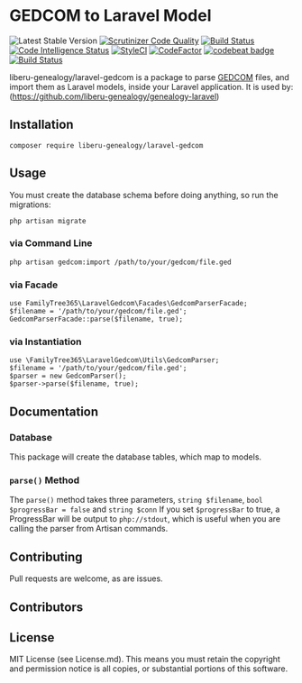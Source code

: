 # GEDCOM to Laravel Model
 ![Latest Stable Version](https://img.shields.io/github/release/liberu-genealogy/laravel-gedcom.svg) 
[![Scrutinizer Code Quality](https://scrutinizer-ci.com/g/familytree365/laravel-gedcom/badges/quality-score.png?b=master)](https://scrutinizer-ci.com/g/familytree365/laravel-gedcom/?branch=master)
[![Build Status](https://scrutinizer-ci.com/g/familytree365/laravel-gedcom/badges/build.png?b=master)](https://scrutinizer-ci.com/g/familytree365/laravel-gedcom/build-status/master)
[![Code Intelligence Status](https://scrutinizer-ci.com/g/laravel-liberu/laravel-gedcom/badges/code-intelligence.svg?b=main)](https://scrutinizer-ci.com/code-intelligence)
[![StyleCI](https://github.styleci.io/repos/268533904/shield?branch=master)](https://github.styleci.io/repos/268533904)
[![CodeFactor](https://www.codefactor.io/repository/github/familytree365/laravel-gedcom/badge/master)](https://www.codefactor.io/repository/github/familytree365/laravel-gedcom/overview/master)
[![codebeat badge](https://codebeat.co/badges/911f9e33-212a-4dfa-a860-751cdbbacff7)](https://codebeat.co/projects/github-com-modulargenealogy-gedcom-laravel-gedcom-master)
[![Build Status](https://travis-ci.org/familytree365/laravel-gedcom.svg?branch=master)](https://travis-ci.org/familytree365/laravel-gedcom)


liberu-genealogy/laravel-gedcom is a package to parse [GEDCOM](https://en.wikipedia.org/wiki/GEDCOM) files, and import them 
as Laravel models, inside your Laravel application. It is used by:
(https://github.com/liberu-genealogy/genealogy-laravel)

## Installation
```
composer require liberu-genealogy/laravel-gedcom
```

## Usage

You must create the database schema before doing anything, so run the migrations:
```
php artisan migrate
```

### via Command Line
```
php artisan gedcom:import /path/to/your/gedcom/file.ged
```

### via Facade
```
use FamilyTree365\LaravelGedcom\Facades\GedcomParserFacade;
$filename = '/path/to/your/gedcom/file.ged';
GedcomParserFacade::parse($filename, true);
```

### via Instantiation
```
use \FamilyTree365\LaravelGedcom\Utils\GedcomParser;
$filename = '/path/to/your/gedcom/file.ged';
$parser = new GedcomParser();
$parser->parse($filename, true);
```

## Documentation

### Database
This package will create the database tables, which map to models.

### `parse()` Method
The `parse()` method takes three parameters, `string $filename`, `bool $progressBar = false`
and `string $conn` 
If you set `$progressBar` to true, a ProgressBar will be output to `php://stdout`, which is useful when you are calling
the parser from Artisan commands.

## Contributing 

Pull requests are welcome, as are issues.

## Contributors



## License

MIT License (see License.md). This means you must retain the copyright and permission notice is all copies, or 
substantial portions of this software. 
